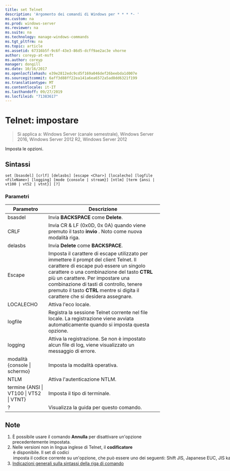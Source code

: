 ```yaml
---
title: set Telnet
description: 'Argomento dei comandi di Windows per * * * *- '
ms.custom: na
ms.prod: windows-server
ms.reviewer: na
ms.suite: na
ms.technology: manage-windows-commands
ms.tgt_pltfrm: na
ms.topic: article
ms.assetid: 67316b5f-9c6f-43e3-86d5-dcff9ae2ac3e vhorne
author: coreyp-at-msft
ms.author: coreyp
manager: dongill
ms.date: 10/16/2017
ms.openlocfilehash: e39e2812edc9cd5f169a046def26beebda1d007e
ms.sourcegitcommit: 6aff3d88ff22ea141a6ea6572a5ad8dd6321f199
ms.translationtype: MT
ms.contentlocale: it-IT
ms.lasthandoff: 09/27/2019
ms.locfileid: "71383617"
---
```

# <a name="telnet-set"></a>Telnet: impostare

>Si applica a: Windows Server (canale semestrale), Windows Server 2016, Windows Server 2012 R2, Windows Server 2012

Imposta le opzioni.   
## <a name="syntax"></a>Sintassi  
```  
set [bsasdel] [crlf] [delasbs] [escape <Char>] [localecho] [logfile <FileName>] [logging] [mode {console | stream}] [ntlm] [term {ansi | vt100 | vt52 | vtnt}] [?]  
```  
### <a name="parameters"></a>Parametri  

|                    Parametro                     |                                                                                                                                              Descrizione                                                                                                                                              |
|--------------------------------------------------|-------------------------------------------------------------------------------------------------------------------------------------------------------------------------------------------------------------------------------------------------------------------------------------------------------|
|                     bsasdel                      |                                                                                                                                 Invia **BACKSPACE** come **Delete**.                                                                                                                                  |
|                       CRLF                       |                                                                                                        Invia CR & LF (0x0D, 0x 0A) quando viene premuto il tasto **invio** . Noto come nuova modalità riga.                                                                                                        |
|                     delasbs                      |                                                                                                                                 Invia **Delete** come **BACKSPACE**.                                                                                                                                  |
|                Escape <Character>                | Imposta il carattere di escape utilizzato per immettere il prompt del client Telnet. Il carattere di escape può essere un singolo carattere o una combinazione del tasto **CTRL** più un carattere. Per impostare una combinazione di tasti di controllo, tenere premuto il tasto **CTRL** mentre si digita il carattere che si desidera assegnare. |
|                    LOCALECHO                     |                                                                                                                                         Attiva l'eco locale.                                                                                                                                          |
|                logfile <FileName>                |                                                                                               Registra la sessione Telnet corrente nel file locale. La registrazione viene avviata automaticamente quando si imposta questa opzione.                                                                                               |
|                     logging                      |                                                                                                                  Attiva la registrazione. Se non è impostato alcun file di log, viene visualizzato un messaggio di errore.                                                                                                                   |
|           modalità {console &#124; schermo}           |                                                                                                                                       Imposta la modalità operativa.                                                                                                                                        |
|                       NTLM                       |                                                                                                                                     Attiva l'autenticazione NTLM.                                                                                                                                     |
| termine {ANSI &#124; VT100 &#124; VT52 &#124; VTNT} |                                                                                                                                        Imposta il tipo di terminale.                                                                                                                                        |
|                        ?                         |                                                                                                                                    Visualizza la guida per questo comando.                                                                                                                                    |

## <a name="remarks"></a>Note  
1. È possibile usare il comando **Annulla** per disattivare un'opzione precedentemente impostata.  
2. Nelle versioni non in lingua inglese di Telnet, il **codificatore** <option> è disponibile. Il set di **codici** <option> imposta il codice corrente su un'opzione, che può essere uno dei seguenti: **Shift JIS**, **Japanese EUC**, **JIS kanji**, **JIS kanji (78)** , **Dec kanji**, **NEC**kanji. È necessario impostare lo stesso set di codice nel computer remoto.  
   ## <a name="BKMK_Examples"></a>Esempi  
   Impostare il file di log e iniziare la registrazione nel file locale tnlog. txt  
   ```  
   set logfile tnlog.txt  
   ```  
   ## <a name="additional-references"></a>Riferimenti aggiuntivi  
3. [Indicazioni generali sulla sintassi della riga di comando](command-line-syntax-key.md)  
